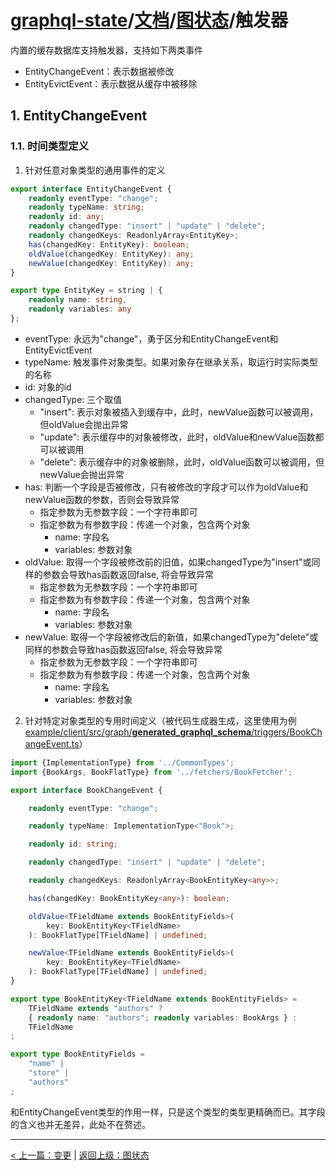 # [graphql-state](https://github.com/babyfish-ct/graphql-state)/[文档](../README_zh_CN.md)/[图状态](./README_zh_CN.md)/触发器

内置的缓存数据库支持触发器，支持如下两类事件
- EntityChangeEvent：表示数据被修改
- EntityEvictEvent：表示数据从缓存中被移除

## 1. EntityChangeEvent

### 1.1. 时间类型定义

1. 针对任意对象类型的通用事件的定义
  ```ts
  export interface EntityChangeEvent {
      readonly eventType: "change";
      readonly typeName: string;
      readonly id: any;
      readonly changedType: "insert" | "update" | "delete";
      readonly changedKeys: ReadonlyArray<EntityKey>;
      has(changedKey: EntityKey): boolean;
      oldValue(changedKey: EntityKey): any;
      newValue(changedKey: EntityKey): any;
  }

  export type EntityKey = string | {
      readonly name: string,
      readonly variables: any
  };
  ```
  
- eventType: 永远为"change"，勇于区分和EntityChangeEvent和EntityEvictEvent
- typeName: 触发事件对象类型。如果对象存在继承关系，取运行时实际类型的名称
- id: 对象的id
- changedType: 三个取值
  - "insert": 表示对象被插入到缓存中，此时，newValue函数可以被调用，但oldValue会抛出异常
  - "update": 表示缓存中的对象被修改，此时，oldValue和newValue函数都可以被调用
  - "delete": 表示缓存中的对象被删除，此时，oldValue函数可以被调用，但newValue会抛出异常
- has: 判断一个字段是否被修改，只有被修改的字段才可以作为oldValue和newValue函数的参数，否则会导致异常
  - 指定参数为无参数字段：一个字符串即可
  - 指定参数为有参数字段：传递一个对象，包含两个对象
    - name: 字段名
    - variables: 参数对象
- oldValue: 取得一个字段被修改前的旧值，如果changedType为"insert"或同样的参数会导致has函数返回false, 将会导致异常
  - 指定参数为无参数字段：一个字符串即可
  - 指定参数为有参数字段：传递一个对象，包含两个对象
    - name: 字段名
    - variables: 参数对象
- newValue: 取得一个字段被修改后的新值，如果changedType为"delete"或同样的参数会导致has函数返回false, 将会导致异常
  - 指定参数为无参数字段：一个字符串即可
  - 指定参数为有参数字段：传递一个对象，包含两个对象
    - name: 字段名
    - variables: 参数对象
 
2. 针对特定对象类型的专用时间定义（被代码生成器生成，这里使用为例[example/client/src/graph/__generated_graphql_schema__/triggers/BookChangeEvent.ts](https://github.com/babyfish-ct/graphql-state/blob/master/example/client/src/graph/__generated_graphql_schema__/triggers/BookChangeEvent.ts)）
```ts
import {ImplementationType} from '../CommonTypes';
import {BookArgs, BookFlatType} from '../fetchers/BookFetcher';

export interface BookChangeEvent {

    readonly eventType: "change";

    readonly typeName: ImplementationType<"Book">;

    readonly id: string;

    readonly changedType: "insert" | "update" | "delete";

    readonly changedKeys: ReadonlyArray<BookEntityKey<any>>;

    has(changedKey: BookEntityKey<any>): boolean;

    oldValue<TFieldName extends BookEntityFields>(
        key: BookEntityKey<TFieldName>
    ): BookFlatType[TFieldName] | undefined;

    newValue<TFieldName extends BookEntityFields>(
        key: BookEntityKey<TFieldName>
    ): BookFlatType[TFieldName] | undefined;
}

export type BookEntityKey<TFieldName extends BookEntityFields> = 
    TFieldName extends "authors" ? 
    { readonly name: "authors"; readonly variables: BookArgs } : 
    TFieldName
;

export type BookEntityFields = 
    "name" | 
    "store" | 
    "authors"
;
```
和EntityChangeEvent类型的作用一样，只是这个类型的类型更精确而已。其字段的含义也并无差异，此处不在赘述。

----------
[< 上一篇：变更](./mutation/README_zh_CN.md) | [返回上级：图状态](./README_zh_CN.md)

